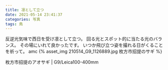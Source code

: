 ```yaml
---
title: 凛として立つ
date: 2021-05-14 23:41:37
categories: 写真
tags: 鳥
---
```


反逆光気味で西日を受け凛として立つ。
回る光とスポット的に当たる光のバランス。
その場にいれて良かったです。
いつか飛び立つ姿を撮れる日がくることを祈って。
amc
{% asset_img 210514_G9_1126889.jpg 枚方市招提のサギ %}

枚方市招提のアオサギ | G9/Leica100-400mm